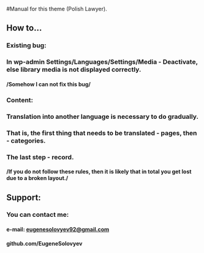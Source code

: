 #Manual for this theme (Polish Lawyer).
## How to...
### Existing bug:
### In wp-admin Settings/Languages/Settings/Media - Deactivate, else library media is not displayed correctly.
#### /Somehow I can not fix this bug/
### Content:
### Translation into another language is necessary to do gradually.
### That is, the first thing that needs to be translated - pages, then - categories.
### The last step - record.
#### /If you do not follow these rules, then it is likely that in total you get lost due to a broken layout./
## Support:
### You can contact me:
#### e-mail: eugenesolovyev92@gmail.com
#### github.com/EugeneSolovyev